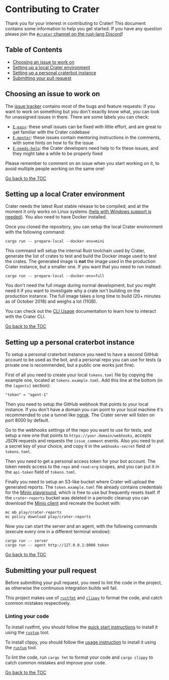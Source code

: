 # Contributing to Crater

Thank you for your interest in contributing to Crater! This document contains
some information to help you get started. If you have any question please join
the [`#crater` channel on the rust-lang Discord][discord]!

[discord]: https://discord.gg/MCMm5YC

## Table of Contents

[h-toc]: #table-of-contents

* [Choosing an issue to work on][h-choosing]
* [Setting up a local Crater environment][h-initial-setup]
* [Setting up a personal craterbot instance][h-craterbot-setup]
* [Submitting your pull request][h-submitting-pr]

## Choosing an issue to work on

[h-choosing]: #choosing-an-issue-to-work-on

The [issue tracker][issues] contains most of the bugs and feature requests: if
you want to work on something but you don't exactly know what, you can look for
unassigned issues in there. There are some labels you can check:

* [`E-easy`][issues-easy]: these small issues can be fixed with little effort,
  and are great to get familiar with the Crater codebase
* [`E-mentor`][issues-mentor]: these issues contain mentoring instructions in
  the comments, with some hints on how to fix the issue
* [`E-needs-help`][issues-needs-help]: the Crater developers need help to fix
  these issues, and they might take a while to be properly fixed

Please remember to comment on an issue when you start working on it, to avoid
multiple people working on the same one!

[issues]: https://github.com/rust-lang/crater/issues
[issues-easy]: https://github.com/rust-lang/crater/labels/E-easy
[issues-mentor]: https://github.com/rust-lang/crater/labels/E-mentor
[issues-needs-help]: https://github.com/rust-lang/crater/labels/E-needs-help

[Go back to the TOC][h-toc]

## Setting up a local Crater environment

[h-initial-setup]: #setting-up-a-local-crater-environment

Crater needs the latest Rust stable release to be compiled, and at the moment
it only works on Linux systems ([help with Windows support is needed][win]).
You also need to have Docker installed.

Once you cloned the repository, you can setup the local Crater environment with
the following command:

```
cargo run -- prepare-local --docker-env=mini
```

This command will setup the internal Rust toolchain used by Crater, generate
the list of crates to test and build the Docker image used to test the crates.
The generated image is **not** the image used in the production Crater
instance, but a smaller one. If you want that you need to run instead:

```
cargo run -- prepare-local --docker-env=full
```

You don't need the full image during normal development, but you might need it
if you want to investigate why a crate isn't building on the production
instance. The full image takes a long time to build (20+ minutes as of October
2018) and weighs a lot (11GB).

You can check out the [CLI Usage][cli-usage] documentation to learn how to
interact with the Crater CLI.

[win]: https://github.com/rust-lang/crater/issues/149
[cli-usage]: docs/cli-usage.md

[Go back to the TOC][h-toc]

## Setting up a personal craterbot instance

[h-craterbot-setup]: #setting-up-a-personal-craterbot-instance

To setup a personal craterbot instance you need to have a second GitHub account
to be used as the bot, and a personal repo you can use for tests (a private one
is recommended, but a public one works just fine).

First of all you need to create your local `tokens.toml` file by copying the
example one, located at `tokens.example.toml`. Add this line at the bottom (in
the `[agents]` section):

```
"token" = "agent-1"
```

Then you need to setup the GitHub webhook that points to your local instance.
If you don't have a domain you can point to your local machine it's
recommended to use a tunnel like [ngrok][ngrok]. The Crater server will listen
on port 8000 by default.

Go to the webhooks settings of the repo you want to use for tests, and setup a
new one that points to `https://your.domain/webhooks`, accepts JSON requests
and requests the `issue_comment` events. Also you need to put a secret key of
your choice, and copy it in the `webhooks-secret` field of `tokens.toml`.

Then you need to get a personal access token for your bot account. The token
needs access to the `repo` and `read:org` scopes, and you can put it in the
`api-token` field of `tokens.toml`.

Finally you need to setup an S3-like bucket where Crater will upload the
generated reports. The `token.example.toml` file already contains credentials
for the [Minio playground][minio-play], which is free to use but frequently
resets itself. If the `crater-reports` bucket was deleted in a periodic cleanup
you can download the [Minio client][minio-client] and recreate the bucket with:

```
mc mb play/crater-reports
mc policy download play/crater-reports
```

Now you can start the server and an agent, with the following commands (execute
every one in a different terminal window):

```
cargo run -- server
cargo run -- agent http://127.0.0.1:8000 token
```

[Go back to the TOC][h-toc]

[ngrok]: https://ngrok.com/download
[minio-play]: https://play.minio.io:9000/
[minio-client]: https://www.minio.io/downloads.html#download-client

## Submitting your pull request

[h-submitting-pr]: #submitting-your-pull-request

Before submitting your pull request, you need to lint the code in the project, as otherwise the continuous integration builds will fail.

This project makes use of [`rustfmt`](https://github.com/rust-lang/rustfmt) and [`clippy`](https://github.com/rust-lang/rust-clippy) to format the code, and catch common mistakes respectively.

### Linting your code
To install rustfmt, you should follow the [quick start instructions](https://github.com/rust-lang/rustfmt#quick-start) to install it using the [`rustup`](https://rustup.rs/) tool.

To install clippy, you should follow the [usage instruction](https://github.com/rust-lang/rust-clippy#usage) to install it using the [`rustup`](https://rustup.rs/) tool.

To lint the code, run `cargo fmt` to format your code and `cargo clippy` to catch common mistakes and improve your code.

[Go back to the TOC][h-toc]
